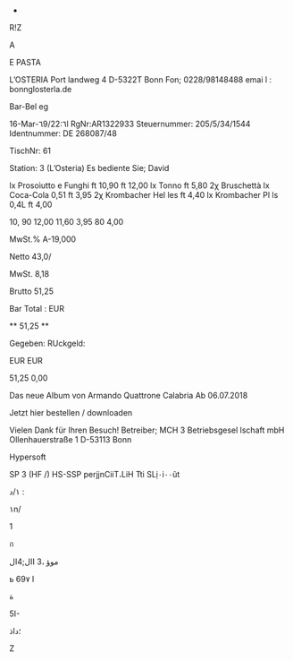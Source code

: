 -

R!Z

A

E  PASTA

L’OSTERIA
Port landweg 4
D-5322T Bonn
Fon; 0228/98148488
emai l : bonnglosterla.de

Bar-Bel eg

16-Mar-٦9/22:٦l  RgNr:AR1322933
Steuernummer:  205/5/34/1544
Identnummer:  DE  268087/48

TischNr:  61

Station:  3  (L’Osteria)
Es  bediente  Sie;  David

lx  Prosoìutto  e  Funghi  ft 10,90
ft 12,00
lx  Tonno
ft 5,80
2χ  Bruschettà
lx  Coca-Cola  0,51
ft 3,95
2χ  Krombacher  Hel les
ft 4,40
lx  Krombacher  Pl ls  0,4L  ft 4,00

10,  90
12,00
11,60
3,95
80
4,00

MwSt.%
A-19,000

Netto
43,0/

MwSt.
8,18

Brutto
51,25

Bar  Total :  EUR

**  51,25  **

Gegeben:
RUckgeld:

EUR
EUR

51,25
0,00

Das  neue  Album  von  Armando  Quattrone
Calabria
Ab  06.07.2018

Jetzt  hier  bestellen  /  downloaden

Vielen  Dank  für  Ihren  Besuch!
Betreiber;
MCH  3  Betriebsgesel lschaft  mbH
Ollenhauerstraße  1
D-53113  Bonn

Hypersoft

SP  3  (HF /)  HS-SSP
perjjnCiiT،LiH  Tti  SLị٠i٠٠ũt

 ١/د
:

١n/

 1

 ก

 موؤ
،3
 اال;4ال

ь ا
69٧

 ة

ا5-

 ؛داذ

Z
